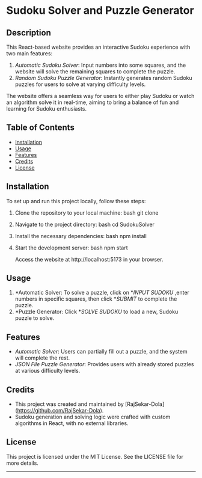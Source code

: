 # Sudoku Solver and Puzzle Generator

## Description

This React-based website provides an interactive Sudoku experience with two main features:
1. *Automatic Sudoku Solver*: Input numbers into some squares, and the website will solve the remaining squares to complete the puzzle.
2. *Random Sudoku Puzzle Generator*: Instantly generates random Sudoku puzzles for users to solve at varying difficulty levels.

The website offers a seamless way for users to either play Sudoku or watch an algorithm solve it in real-time, aiming to bring a balance of fun and learning for Sudoku enthusiasts.

## Table of Contents

- [Installation](#installation)
- [Usage](#usage)
- [Features](#features)
- [Credits](#credits)
- [License](#license)

## Installation

To set up and run this project locally, follow these steps:

1. Clone the repository to your local machine:
    bash
    git clone <repository-url>
    
2. Navigate to the project directory:
    bash
    cd SudokuSolver
    
3. Install the necessary dependencies:
    bash
    npm install
    
4. Start the development server:
    bash
    npm start
    
   Access the website at http://localhost:5173 in your browser.

## Usage

1. *Automatic Solver: To solve a puzzle, click on **INPUT SUDOKU* ,enter numbers in specific squares, then click **SUBMIT* to complete the puzzle.
2. *Puzzle Generator: Click **SOLVE SUDOKU* to load a new, Sudoku puzzle to solve.

## Features

- *Automatic Solver*: Users can partially fill out a puzzle, and the system will complete the rest.
- *JSON File Puzzle Generator*: Provides users with already stored puzzles at various difficulty levels.

## Credits

- This project was created and maintained by [RajSekar-Dola] (https://github.com/RajSekar-Dola).
- Sudoku generation and solving logic were crafted with custom algorithms in React, with no external libraries.

## License

This project is licensed under the MIT License. See the LICENSE file for more details.

---